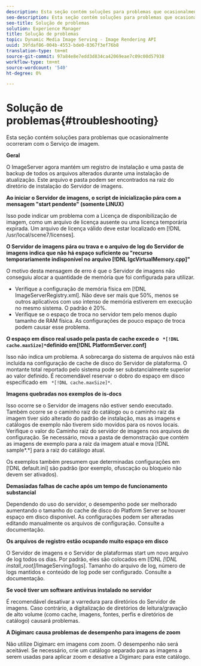 ```yaml
---
description: Esta seção contém soluções para problemas que ocasionalmente ocorreram com o Serviço de imagem.
seo-description: Esta seção contém soluções para problemas que ocasionalmente ocorreram com o Serviço de imagem.
seo-title: Solução de problemas
solution: Experience Manager
title: Solução de problemas
topic: Dynamic Media Image Serving - Image Rendering API
uuid: 39fdaf86-004b-4553-bde0-0367f3ef76b8
translation-type: tm+mt
source-git-commit: 97a84e8e7edd3d834ca42069eae7c09c00d57938
workflow-type: tm+mt
source-wordcount: '540'
ht-degree: 0%

---
```



# Solução de problemas{#troubleshooting}

Esta seção contém soluções para problemas que ocasionalmente ocorreram com o Serviço de imagem.

**Geral**

O ImageServer agora mantém um registro de instalação e uma pasta de backup de todos os arquivos alterados durante uma instalação de atualização. Este arquivo e pasta podem ser encontrados na raiz do diretório de instalação do Servidor de imagens.

**Ao iniciar o Servidor de imagens, o script de inicialização pára com a mensagem &quot;start pendente&quot; (somente LINUX)**

Isso pode indicar um problema com a Licença de disponibilização de imagem, como um arquivo de licença ausente ou uma licença temporária expirada. Um arquivo de licença válido deve estar localizado em [!DNL /usr/local/scene7/licenses].

**O Servidor de imagens pára ou trava e o arquivo de log do Servidor de imagens indica que não há espaço suficiente ou &quot;recurso temporariamente indisponível no arquivo  [!DNL IgcVirtualMemory.cpp]&quot;**

O motivo desta mensagem de erro é que o Servidor de imagens não conseguiu alocar a quantidade de memória que foi configurada para utilizar.

* Verifique a configuração de memória física em [!DNL ImageServerRegistry.xml]. Não deve ser mais que 50%, menos se outros aplicativos com uso intenso de memória estiverem em execução no mesmo sistema. O padrão é 20%.
* Verifique se o espaço de troca no servidor tem pelo menos duplo tamanho de RAM física. As configurações de pouco espaço de troca podem causar esse problema.

**O espaço em disco real usado pela pasta de cache excede o  ` *[!DNL cache.maxSize]*`definido em[!DNL PlatformServer.conf]**

Isso não indica um problema. A sobrecarga do sistema de arquivos não está incluída na configuração de cache de disco do Servidor de plataforma. O montante total reportado pelo sistema pode ser substancialmente superior ao valor definido. É recomendável reservar o dobro do espaço em disco especificado em ` *[!DNL cache.maxSize]*`.

**Imagens quebradas nos exemplos de is-docs**

Isso ocorre se o Servidor de imagens não estiver sendo executado. Também ocorre se o caminho raiz do catálogo ou o caminho raiz da imagem tiver sido alterado do padrão de instalação, mas as imagens e catálogos de exemplo não tiverem sido movidos para os novos locais. Verifique o valor do Caminho raiz do servidor de imagens nos arquivos de configuração. Se necessário, mova a pasta de demonstração que contém as imagens de exemplo para a raiz da imagem atual e mova [!DNL sample*.*] para a raiz do catálogo atual.

Os exemplos também presumem que determinadas configurações em [!DNL default.ini] são padrão (por exemplo, ofuscação ou bloqueio não devem ser ativados).

**Demasiadas falhas de cache após um tempo de funcionamento substancial**

Dependendo do uso do servidor, o desempenho pode ser melhorado aumentando o tamanho do cache de disco do Platform Server se houver espaço em disco disponível. As configurações podem ser alteradas editando manualmente os arquivos de configuração. Consulte a documentação.

**Os arquivos de registro estão ocupando muito espaço em disco**

O Servidor de imagens e o Servidor de plataformas start um novo arquivo de log todos os dias. Por padrão, eles são colocados em [!DNL *[!DNL install_root]*/ImageServing/logs]. Tamanho do arquivo de log, número de logs mantidos e conteúdo de log pode ser configurado. Consulte a documentação.

**Se você tiver um software antivírus instalado no servidor**

É recomendável desativar a varredura para diretórios do Servidor de imagens. Caso contrário, a digitalização de diretórios de leitura/gravação de alto volume (como cache, imagens, fontes, perfis e diretórios de catálogo) causará problemas.

**A Digimarc causa problemas de desempenho para imagens de zoom**

Não utilize Digimarc em imagens com zoom. O desempenho não será aceitável. Se necessário, crie um catálogo separado para as imagens a serem usadas para aplicar zoom e desative a Digimarc para este catálogo.
